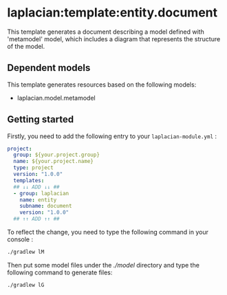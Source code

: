 # laplacian:template:entity.document

This template generates a document describing a model defined with 'metamodel' model, which includes
a diagram that represents the structure of the model.



## Dependent models
This template generates resources based on the following models:

- laplacian.model.metamodel


## Getting started

Firstly, you need to add the following entry to your `laplacian-module.yml` :

```yaml
project:
  group: ${your.project.group}
  name: ${your.project.name}
  type: project
  version: "1.0.0"
  templates:
  ## ↓↓ ADD ↓↓ ##
  - group: laplacian
    name: entity
    subname: document
    version: "1.0.0"
  ## ↑↑ ADD ↑↑ ##
```

To reflect the change, you need to type the following command in your console :
```bash
./gradlew lM
```

Then put some model files under the *./model* directory and type the following command to generate files:
```bash
./gradlew lG
```